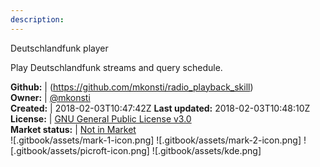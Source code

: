 ```yaml
---
description: 
---
```

Deutschlandfunk player

Play Deutschlandfunk streams and query schedule.

**Github:** | (https://github.com/mkonsti/radio_playback_skill)  
**Owner:** | [@mkonsti](https://github.com/mkonsti)  
**Created:** | 2018-02-03T10:47:42Z  **Last updated:** 2018-02-03T10:48:10Z  
**License:** | [GNU General Public License v3.0](https://api.github.com/licenses/gpl-3.0)  
**Market status:** | [Not in Market](https://market.mycroft.ai/skill/)  
 ![.gitbook/assets/mark-1-icon.png]  ![.gitbook/assets/mark-2-icon.png]  ![.gitbook/assets/picroft-icon.png]  ![.gitbook/assets/kde.png]  

